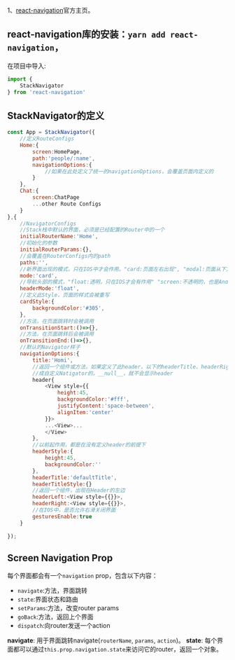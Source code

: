 1、[react-navigation](https://reactnavigation.org/)官方主页。

## react-navigation库的安装：`yarn add react-navigation`，
在项目中导入:
```js
import {
    StackNavigator
} from 'react-navigation'
```

## StackNavigator的定义
```js
const App = StackNavigator({
    //定义RouteConfigs
    Home:{
        screen:HomePage,
        path:'people/:name',
        navigationOptions:{
            //如果在此处定义了统一的navigationOptions，会覆盖页面内定义的
        }
    },
    Chat:{
        screen:ChatPage
        ...other Route Configs
    }
},{
    //NavigatorConfigs
    //Stack栈中默认的界面，必须是已经配置的Router中的一个
    initialRouterName:'Home',
    //初始化的参数
    initialRouterParams:{},
    //会覆盖在RouterConfigs内的path
    paths:'',
    //新界面出现的模式，只在IOS中才会作用。"card:页面左右出现", "modal:页面从下方出现"
    mode:'card',
    //导航头部的模式，"float:透明，只在IOS才会有作用" "screen:不透明的，也是Android默认的样式" "none:不会出现"
    headerMode:'float',
    //定义此Style，页面的样式会被重写
    cardStyle:{
        backgroundColor:'#305',
    },
    //方法，在页面跳转时会被调用
    onTransitionStart:()=>{},
    //方法，在页面跳转后会被调用
    onTransitionEnd:()=>{},
    //默认的Navigator样子
    navigationOptions:{
        title:'Homi',
        //返回一个组件或方法，如果定义了此header，以下的headerTitle、headerRight等都不起作用了，这是一个可以完
        //成自定义Natigator的。__null__，就不会显示header
        header{
            <View style={{
                height:45,
                backgroundColor:'#fff',
                justifyContent:'space-between',
                alignItem:'center'
            }}>
            ...<View>...
            </View>
        },
        //以前起作用，都是在没有定义header的前提下
        headerStyle:{
            height:45,
            backgroundColor:''
        },
        headerTitle:'defaultTitle',
        headerTitleStyle:{}
        //返回一个组件，出现在Header的左边
        headerLeft:<View style={{}}>,
        headerRight:<View style={{}}>,
        //在IOS中，是否允许右滑关闭界面
        gesturesEnable:true
    }
    
});
```
## Screen Navigation Prop
每个界面都会有一个`navigation` prop，包含以下内容：
* `navigate`:方法，界面跳转
* `state`:界面状态和路由
* `setParams`:方法，改变router params
* `goBack`:方法，返回上个界面
* `dispatch`:向router发送一个action

__navigate__:
用于界面跳转navigate(`routerName`, `params`, `action`)。
__state__:
每个界面都可以通过`this.prop.navigation.state`来访问它的router，返回一个对象。


